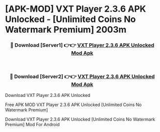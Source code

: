 # [APK-MOD] VXT Player 2.3.6 APK Unlocked - [Unlimited Coins No Watermark Premium] 2003m



<div align="center">
<h3>🔴 Download [Server1] 👉👉 <a href="https://momento.my/?title=VXT_Player_2.3.6_APK_Unlocked">VXT Player 2.3.6 APK Unlocked Mod Apk</a></h3><br>

<h3>🔴 Download [Server2] 👉👉 <a href="https://momento.my/?title=VXT_Player_2.3.6_APK_Unlocked">VXT Player 2.3.6 APK Unlocked Mod Apk</a></h3>
</div>



Download VXT Player 2.3.6 APK Unlocked 

Free APK MOD VXT Player 2.3.6 APK Unlocked [Unlimited Coins No Watermark Premium]

Download VXT Player 2.3.6 APK Unlocked [Unlimited Coins No Watermark Premium] Mod For Android

